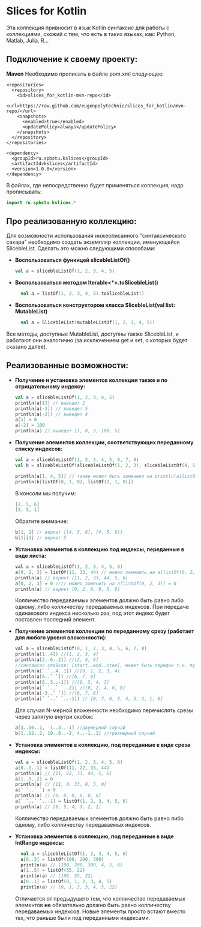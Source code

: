 # Slices for Kotlin

Эта коллекция привносит в язык Kotlin синтаксис для работы с коллекциями, 
схожий с тем, что есть в таких языках, как: Python, Matlab, Julia, R...

## Подключение к своему проекту:
**Maven** 
Необходимо прописать в файле pom.xml следующее:
```Maven
<repositories>
  <repository>
    <id>slices_for_kotlin-mvn-repo</id>
    <url>https://raw.github.com/eugenpolytechnic/slices_for_kotlin/mvn-repo/</url>
    <snapshots>
      <enabled>true</enabled>
      <updatePolicy>always</updatePolicy>
    </snapshots>
  </repository>
</repositories>
```
```Maven
<dependency>
  <groupId>ru.spbstu.kslices</groupId>
  <artifactId>kslices</artifactId>
  <version>1.0.0</version>
</dependency>
```
В файлах, где непосредственно будет применяться коллекция, надо прописывать:
```Kotlin
import ru.spbstu.kslices.*
```

## Про реализованную коллекцию:

Для возможности использования нижеописанного "синтаксического сахара" необходимо создать экземпляр коллекции,
именующейся SlicebleList. Сделать это можно следующими способами:
- **Воспользоваться функицей slicebleListOf()**
  ```Kotlin
  val a = slicebleListOf(1, 2, 3, 4, 5)
  ```
- **Воспользоваться методом Iterable<*>.toSlicebleList()** 
  ```Kotlin
    val a = listOf(1, 2, 3, 4, 5).toSlicebleList()
  ```
- **Воспользоваться конструктором класса SlicebleList(val list: MutableList)**  
  ```Kotlin
    val a = SlicebleList(mutableListOf(1, 2, 3, 4, 5))
  ```
Все методы, доступные MutableList, доступны также SlicebleList, и работают они аналогично 
(за исключением get и set, о которых будет сказано далее). 

## Реализованные возможности:

- **Получение и установка элементов коллекции также и по отрицательному индексу:**
  ```Kotlin
  val a = slicebleListOf(1, 2, 3, 4, 5)
  println(a[1]) // выведет 2
  println(a[-1]) // выведет 5
  println(a[-2]) // выведет 4
  a[1] = 0
  a[-2] = 100
  println(a) // выведет [1, 0, 3, 100, 5]
  ```

- **Получение элементов коллекции, соответствующих переданному списку индексов:**
  ```Kotlin
  val a = slicebleListOf(1, 2, 3, 4, 5, 6, 7, 8)
  val b = slicebleListOf(slicebleListOf(1, 2, 3), slicebleListOf(4, 5, 6), slicebleListOf(7, 8, 9))
  
  println(a[1, 4, 5]) // также может быть заменено на println(a[listOf(1, 4, 5)])
  println(b[listOf(0, 1, 0), listOf(2, 1, 0)])
  ```
  В консоли мы получим:
  ```Kotlin
  [2, 5, 6]
  [3, 5, 1]
  ```
  Обратите внимание: 
  ```Kotlin
  b[1, 1] // вернет [[4, 5, 6], [4, 5, 6]]
  b[1][1] // вернет 5
  ```
- **Установка элементов в коллекцию под индексы, переданные в виде листа:**
  ```Kotlin
  val a = slicebleListOf(1, 2, 3, 4, 5, 6)
  a[0, 2, 3] = listOf(11, 33, 44) // можно заменить на a[listOf(0, 2, 3)] = listOf(11, 33, 44)
  println(a) // вернет [11, 2, 33, 44, 5, 6]
  a[0, 2, 3] = 0 //// можно заменить на a[listOf(0, 2, 3)] = 0
  println(a) // вернет [0, 2, 0, 0, 5, 6]
  ```
  Колличество передаваемых элементов должно быть равно либо одному, либо колличеству передаваемых индексов.
  При передаче одинакового индекса несколько раз, под этот индекс будет поставлен последний элемент.
    
- **Получение элементов коллекции по переданному срезу (работает для любого уровня вложенности):**
  ```Kotlin
  val a = slicebleListOf(0, 1, 2, 3, 4, 5, 6, 7, 8)
  println(a[1..4]) //[1, 2, 3, 4]
  println(a[2..6..2]) //[2, 4, 6]
  //синтаксис слайсов: [start..end..step], может быть передан т.н. пустой элемент (` `)
  println(a[` `..4..1]) //[0, 1, 2, 3, 4]
  println(a[6..` `]) //[6, 7, 8]
  println(a[6..3..-1]) //[6, 5, 4, 3]
  println(a[` `..` `..2]) //[0, 2, 4, 6, 8]
  println(a[-3..` `]) //[6, 7, 8]
  println(a[` `..` `..-1]) // [8, 7, 6, 5, 4, 3, 2, 1, 0]
  ```
  Для случая N-мерной вложенности необходимо перечислять срезы через запятую внутри скобок:
  ```Kotlin
  a[3..10..1, -1..3..-1] //двумерный случай
  b[1..12..2, 10..0..-2, 4..-1..1] //трехмерный случай 
  ```
  
- **Установка элементов в коллекцию, под переданные в виде среза индексы:**
  ```Kotlin
  val a = slicebleListOf(1, 2, 3, 4, 5, 6)
  a[0..3..1] = listOf(11, 22, 33, 44)
  println(a) // [11, 22, 33, 44, 5, 6]
  a[1..5..2] = 0 
  println(a) // [11, 0, 33, 0, 5, 0]
  а[` `..` `] = 0
  println(a) // [0, 0, 0, 0, 0, 0]
  а[` `..` `..-1] = listOf(1, 2, 3, 4, 5, 6)
  println(a) // [6, 5, 4, 3, 2, 1]
  ```
  Колличество передаваемых элементов должно быть равно либо одному, либо колличеству передаваемых индексов.

- **Установка элементов в коллекцию, под переданные в виде IntRange индексы:**
  ```Kotlin
    val a = slicebleListOf(1, 2, 3, 4, 5, 6)
    a[0..2] = listOf(100, 200, 300)
    println(a) // [100, 200, 300, 4, 5, 6]
    a[1..5] = listOf(55, 22)
    println(a) // [100, 55, 22]
    a[0..1] = listOf(0, 1, 2, 3, 4, 5)
    println(a) // [0, 1, 2, 3, 4, 5, 22]
  ```
   Отличается от предыдущего тем, что 
   колличество передаваемых элементов **не** обязательно должно быть равно колличеству передаваемых индексов.
   Новые элементы просто встают вместо тех, что раньше были под переданными индексами.
  
